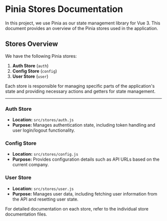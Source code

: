 # Pinia Stores Documentation

In this project, we use Pinia as our state management library for Vue 3. This document provides an overview of the Pinia stores used in the application.

## Stores Overview

We have the following Pinia stores:

1. **Auth Store** (`auth`)
2. **Config Store** (`config`)
3. **User Store** (`user`)

Each store is responsible for managing specific parts of the application's state and providing necessary actions and getters for state management.

---

### Auth Store

- **Location:** `src/stores/auth.js`
- **Purpose:** Manages authentication state, including token handling and user login/logout functionality.

### Config Store

- **Location:** `src/stores/config.js`
- **Purpose:** Provides configuration details such as API URLs based on the current company.

### User Store

- **Location:** `src/stores/user.js`
- **Purpose:** Manages user data, including fetching user information from the API and resetting user state.

For detailed documentation on each store, refer to the individual store documentation files.
